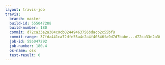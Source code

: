 ```yaml
---
layout: travis-job
travis:
  branch: master
  build-id: 555047288
  build-number: 180
  commit: d72ca33e2a304c0cb02449463756bdacb2c55bf8
  commit-range: 37fda441ca72dfe55a4c2a4f40346fa9d7d7babe...d72ca33e2a304c0cb02449463756bdacb2c55bf8
  job-id: 555047292
  job-number: 180.4
  os-name: osx
  test-result: 0
---
```

